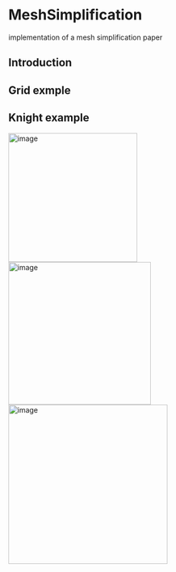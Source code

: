 # MeshSimplification
implementation of a mesh simplification paper

## Introduction

## Grid exmple


## Knight example

<img width="255" alt="image" src="https://github.com/user-attachments/assets/32fc9c65-817b-47b0-9546-be38e5fd0d0f">

<img width="282" alt="image" src="https://github.com/user-attachments/assets/d86e7acf-1323-40bc-afed-209dabf3852e">

<img width="315" alt="image" src="https://github.com/user-attachments/assets/b1b3c2ed-c001-4a96-a5b9-1084d9bbab42">
